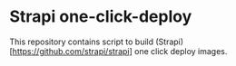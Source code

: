 # Strapi one-click-deploy

This repository contains script to build (Strapi)[https://github.com/strapi/strapi] one click deploy images.
